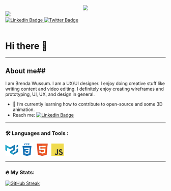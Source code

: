 <div id="header" align="center">
  <img src="https://media.giphy.com/media/IWiAPmq1HS9QZRu8PT/giphy.gif" width="100" />
</div>

<img src="https://media.giphy.com/media/v1.Y2lkPTc5MGI3NjExa3dmc2xscXZ2OXM2YnkyOHI4ZDE4NDc4b2tta2J0ZmFidDl1Mzd2YiZlcD12MV9pbnRlcm5hbF9naWZfYnlfaWQmY3Q9Zw/dWesBcTLavkZuG35MI/giphy.gif" />

<div id="badges">
  <a href="https://www.linkedin.com/in/brendawussumsedoo">
<img src="https://img.shields.io/badge/LinkedIn-blue?style=for-the-badge&logo=linkedin&logoColor=white" alt="Linkedin Badge" /> 
  </a>
  
  <a href="[https:](https://twitter.com/BrendaWussum)">
<img src="https://img.shields.io/badge/Twitter-blue?style=for-the-badge&logo=twitter&logoColor=white" alt="Twitter Badge" />
  </a>
</div> 

<img src="https://komarev.com/ghpvc/?username=SedBr1&style=flat-square&style=flat-square&color=blue" alt="" />


# Hi there 👋


---
## About me##
I am Brenda Wussum. I am a UX/UI designer. I enjoy doing creative stuff like writing content and video editing. I definitely enjoy creating wireframes and prototyping, UI, UX, and design in general.

- 🌱 I’m currently learning how to contribute to open-source and some 3D animation.
- Reach me: [![Linkedin Badge](https://img.shields.io/badge/-linkedin-blue?style=flat&logo=Linkedin&logoColor=white)](href="https://www.linkedin.com/in/brendawussumsedoo)

---
### :hammer_and_wrench: Languages and Tools :
<div>
  <!---<img src="https://github.com/devicons/devicon/blob/master/icons/react/react-original-wordmark.svg" title="React" alt="React" width="40" height="40"/>&nbsp; -->
  <img src="https://github.com/devicons/devicon/blob/master/icons/materialui/materialui-original.svg" title="Material UI" alt="Material UI" width="40" height="40"/>&nbsp;
  <img src="https://github.com/devicons/devicon/blob/master/icons/css3/css3-plain-wordmark.svg"  title="CSS3" alt="CSS" width="40" height="40"/>&nbsp;
  <img src="https://github.com/devicons/devicon/blob/master/icons/html5/html5-original.svg" title="HTML5" alt="HTML" width="40" height="40"/>&nbsp;
  <img src="https://github.com/devicons/devicon/blob/master/icons/javascript/javascript-original.svg" title="JavaScript" alt="JavaScript" width="40" height="40"/>&nbsp;
  <!---<img src="https://github.com/devicons/devicon/blob/master/icons/git/git-original-wordmark.svg" title="Git" **alt="Git" width="40" height="40"/> -->
</div>

---

### :fire: My Stats:
[![GitHub Streak](http://github-readme-streak-stats.herokuapp.com?user=your-github-username&theme=dark&background=000000)](https://git.io/streak-stats)
